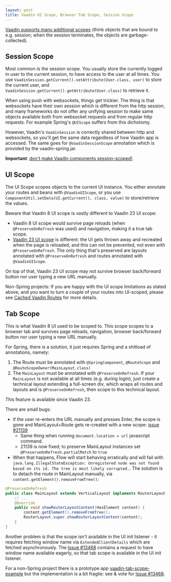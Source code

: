```yaml
---
layout: post
title: Vaadin UI Scope, Browser Tab Scope, Session Scope
---
```


[Vaadin supports many additional scopes](https://vaadin.com/docs/latest/flow/integrations/spring/scopes)
(think objects that are bound to e.g. session; when the session terminates, the objects are garbage-collected).

## Session Scope

Most common is the session scope. You usually store the currently logged in user to
the current session, to have access to the user at all times. You use `VaadinSession.getCurrent().setAttribute(User.class, user)`
to store the current user, and `VaadinSession.getCurrent().getAttribute(User.class)` to retrieve it.

When using push with websockets, things get trickier. The thing is that websockets have their
own session which is different from the http session, and many frameworks do not offer
any unifying session to make same objects available both from websocket requests and from
regular http requests. For example Spring's `@UIScope` suffers from this dichotomy.

However, Vaadin's `VaadinSession` is correctly shared between http and websockets, so
you'll get the same data regardless of how Vaadin app is accessed. The same goes for `@VaadinSessionScope`
annotation which is provided by the vaadin-spring.jar.

**Important**: [don't make Vaadin components session-scoped!](../session-scoped-route/).

## UI Scope

The UI Scope scopes objects to the current UI instance. You either annotate your routes
and beans with `@VaadinUIScope`, or you use `ComponentUtil.setData(UI.getCurrent(), class, value)`
to store/retrieve the values.

Beware that Vaadin 8 UI scope is vastly different to Vaadin 23 UI scope:

* Vaadin 8 UI scope would survive page reloads (when `@PreserveOnRefresh` was used) and navigation,
  making it a true tab scope.
* [Vaadin 23 UI scope](https://vaadin.com/docs/latest/flow/integrations/spring/scopes#uiscope) is different:
  the UI gets thrown away and recreated when the page is reloaded, and this can not be prevented,
  not even with `@PreserveOnRefresh`. The only thing that's preserved are layouts annotated with `@PreserveOnRefresh`
  and routes annotated with `@VaadinUIScope`.

On top of that, Vaadin 23 UI scope may not survive browser back/forward button nor user typing a new URL manually.

Non-Spring projects: If you are happy with the UI scope limitations as stated above, and you want to
turn a couple of your routes into UI-scoped, please see [Cached Vaadin Routes](../cached-vaadin-routes/)
for more details.

## Tab Scope

This is what Vaadin 8 UI used to be scoped to. This scope scopes to a browser tab
and survives page reloads, navigation, browser back/forward button nor user typing a new URL manually.

For Spring, there is a solution, it just requires
Spring and a shitload of annotations, namely:

1. The Route must be annotated with `@SpringComponent`, `@RouteScope` and `@RouteScopeOwner(MainLayout.class)`
2. The `MainLayout` must be annotated with `@PreserveOnRefresh`. If your `MainLayout` is not available at all times (e.g. during login),
   just create a technical layout extending a full-screen div, which wraps all routes and layouts and is `@PreserveOnRefresh`, then scope
   to this technical layout.

This feature is available since Vaadin 23.

There are small bugs:

* if the user re-enters the URL manually and presses Enter, the scope is gone and MainLayout+Route gets re-created with a new scope: [issue #21139](https://github.com/vaadin/flow/issues/21139)
  * Same thing when running `document.location = url` javascript command.
  * 21139 is now fixed; to preserve MainLayout instances set `@PreserveOnRefresh.partialMatch` to `true`
* When that happens, Flow will start behaving erratically and will fail with `java.lang.IllegalStateException: Unregistered node was not found based on its id. The tree is most likely corrupted.`.
   The solution is to detach the route in MainLayout manually, via `content.getElement().removeFromTree()`:

```java
@PreserveOnRefresh
public class MainLayout extends VerticalLayout implements RouterLayout {
    // ...
    @Override
    public void showRouterLayoutContent(HasElement content) {
        content.getElement().removeFromTree();
        RouterLayout.super.showRouterLayoutContent(content);
    }
}
```

Another problem is that the scope isn't available in the UI init listener -
it requires fetching window name via `ExtendedClientDetails` which are fetched asynchronously.
The [Issue #13468](https://github.com/vaadin/flow/issues/13468) contains a request to have window name available eagerly,
so that tab scope is available in the UI init listener.

For a non-Spring project there is a prototype app [vaadin-tab-scope-example](https://github.com/mvysny/vaadin-tab-scope-example)
but the implementation is a bit fragile: see & vote for [Issue #13468](https://github.com/vaadin/flow/issues/13468).
